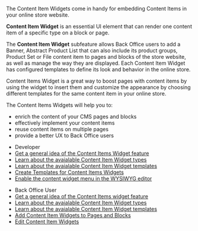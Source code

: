 The Content Item Widgets come in handy for embedding Content Items in your online store website.

**Content Item Widget** is an essential UI element that can render one content item of a specific type on a block or page. 

The **Content Item Widget** subfeature allows Back Office users to add a Banner, Abstract Product List that can also include its product groups, Product Set or File content item to pages and blocks of the store website, as well as manage the way they are displayed. Each Content Item Widget has configured templates to define its look and behavior in the online store. 

Content Items Widget is a great way to boost pages with content items by using the widget to insert them and customize the appearance by choosing different templates for the same content item in your online store. 

The Content Items Widgets will help you to:

* enrich the content of your CMS pages and blocks
* effectively implement your content items
* reuse content items on multiple pages
* provide a better UX to Back Office users

<div class="mr-container">
    <div class="mr-list-container">
        <!-- col1 -->
        <div class="mr-col">
            <ul class="mr-list mr-list-green">
                <li class="mr-title">Developer</li>
<li><a href="https://documentation.spryker.com/v4/docs/content-item-widgets" class="mr-link">Get a general idea of the Content Items Widget feature</a></li>
 <li><a href="https://documentation.spryker.com/v4/docs/content-item-widgets-types-201907.htm" class="mr-link">Learn about the avaialable Content Item Widget types</a></li>
   <li><a href="https://documentation.spryker.com/v4/docs/content-item-widgets-templates-201907.htm" class="mr-link">Learn about the avaialable Content Item Widget templates</a></li>
<li><a href="https://documentation.spryker.com/v4/docs/ht-create-cms-templates#adding-a-template-for-a-content-item-widget" class="mr-link">Create Templates for Content Items Widgets</a></li>
  <li><a href="https://documentation.spryker.com/v4/docs/ht-enable-cms-content-widgets-button-201907" class="mr-link">Enable the content widget menu in the WYSIWYG editor</a></li>
</ul>
        </div>
        <!-- col2 -->
        <div class="mr-col">
            <ul class="mr-list mr-list-blue">
                <li class="mr-title"> Back Office User</li>
<li><a href="https://documentation.spryker.com/v4/docs/content-item-widgets" class="mr-link">Get a general idea of the Content Items widget feature</a></li>
 <li><a href="https://documentation.spryker.com/v4/docs/content-item-widgets-types-201907.htm" class="mr-link">Learn about the avaialable Content Item Widget types</a></li>
   <li><a href="https://documentation.spryker.com/v4/docs/content-item-widgets-templates-201907.htm" class="mr-link">Learn about the avaialable Content Item Widget templates</a></li>
<li><a href="https://documentation.spryker.com/v4/docs/adding-content-item-widgets-to-pages-and-blocks" class="mr-link">Add Content Item Widgets to Pages and Blocks</a></li>
 <li><a href="https://documentation.spryker.com/v4/docs/editing-content-item-widgets" class="mr-link">Edit Content Item Widgets</a></li>

<!-- _Last review date: Jul 18, 2019_

by Yuliia Boiko-->